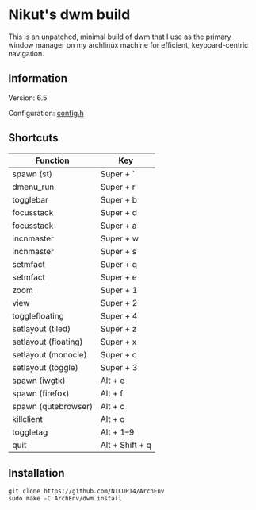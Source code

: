 # Nikut's dwm build

This is an unpatched, minimal build of dwm that I use as the primary window manager on my archlinux machine for efficient, keyboard-centric navigation.

## Information

Version: 6.5

Configuration: [config.h](../dwm/config.h)

## Shortcuts

| Function            | Key
|---------------------|----
| spawn (st)          | Super + `
| dmenu_run           | Super + r
| togglebar           | Super + b
| focusstack          | Super + d
| focusstack          | Super + a
| incnmaster          | Super + w
| incnmaster          | Super + s
| setmfact            | Super + q
| setmfact            | Super + e
| zoom                | Super + 1
| view                | Super + 2
| togglefloating      | Super + 4
| setlayout (tiled)   | Super + z
| setlayout (floating)| Super + x
| setlayout (monocle) | Super + c
| setlayout (toggle)  | Super + 3
| spawn (iwgtk)       | Alt + e
| spawn (firefox)     | Alt + f
| spawn (qutebrowser) | Alt + c
| killclient          | Alt + q
| toggletag           | Alt + 1–9
| quit                | Alt + Shift + q

## Installation

```txt
git clone https://github.com/NICUP14/ArchEnv
sudo make -C ArchEnv/dwm install
```
